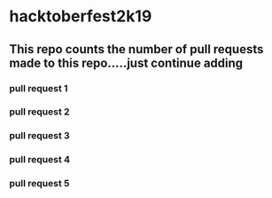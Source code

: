 # hacktoberfest2k19
## This repo counts the number of pull requests made to this repo.....just continue adding
### pull request 1
### pull request 2
### pull request 3
### pull request 4
### pull request 5
